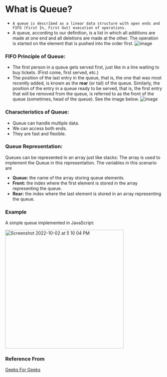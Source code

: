 # What is Queue?

- ```A queue is described as a linear data structure with open ends and FIFO (First In, First Out) execution of operations.```
- A queue, according to our definition, is a list in which all additions are made at one end and all deletions are made at the other. The operation is started on the element that is pushed into the order first. 
![image](https://user-images.githubusercontent.com/104387424/193451293-a999f382-0edf-4b5f-960c-e319d2ae9964.png)
### FIFO Principle of Queue:
- The first person in a queue gets served first, just like in a line waiting to buy tickets. (First come, first served, etc.)
- The position of the last entry in the queue, that is, the one that was most recently added, is known as the **rear** (or tail) of the queue. Similarly, the position of the entry in a queue ready to be served, that is, the first entry that will be removed from the queue, is referred to as the front of the queue (sometimes, head of the queue). See the image below.
![image](https://user-images.githubusercontent.com/104387424/193451545-04091918-5100-46ae-8b01-55424f18b038.png)
### Characteristics of Queue:
- Queue can handle multiple data.
- We can access both ends.
- They are fast and flexible.
### Queue Representation:
Queues can be represented in an array just like stacks: The array is used to implement the Queue in this representation. The variables in this scenario are
- **Queue:** the name of the array storing queue elements.
- **Front:** the index where the first element is stored in the array representing the queue.
- **Rear:** the index where the last element is stored in an array representing the queue.
### Example
A simple queue implemented in JavaScript:

<img width="380" alt="Screenshot 2022-10-02 at 5 10 04 PM" src="https://user-images.githubusercontent.com/104387424/193452281-c5ea46a0-b7d1-45e8-92a7-0a1978879cd7.png">

### Reference From

[Geeks For Geeks](https://www.geeksforgeeks.org/)
